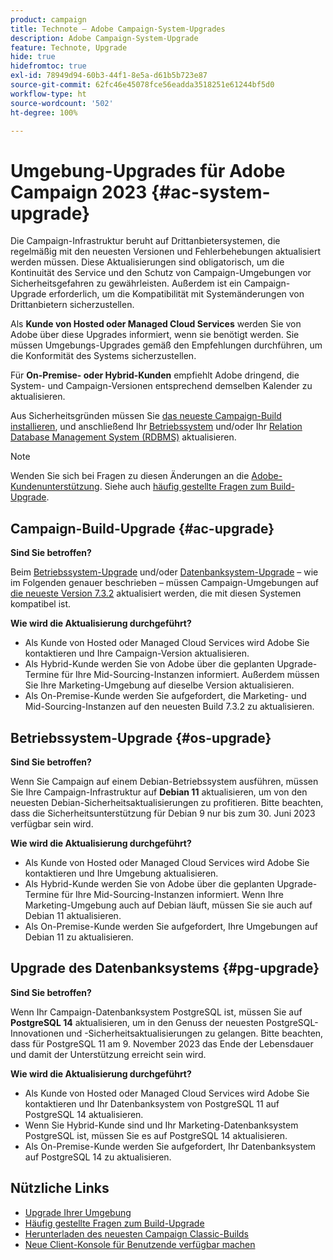 ```yaml
---
product: campaign
title: Technote – Adobe Campaign-System-Upgrades
description: Adobe Campaign-System-Upgrade
feature: Technote, Upgrade
hide: true
hidefromtoc: true
exl-id: 78949d94-60b3-44f1-8e5a-d61b5b723e87
source-git-commit: 62fc46e45078fce56eadda3518251e61244bf5d0
workflow-type: ht
source-wordcount: '502'
ht-degree: 100%

---
```


# Umgebung-Upgrades für Adobe Campaign 2023 {#ac-system-upgrade}

Die Campaign-Infrastruktur beruht auf Drittanbietersystemen, die regelmäßig mit den neuesten Versionen und Fehlerbehebungen aktualisiert werden müssen. Diese Aktualisierungen sind obligatorisch, um die Kontinuität des Service und den Schutz von Campaign-Umgebungen vor Sicherheitsgefahren zu gewährleisten. Außerdem ist ein Campaign-Upgrade erforderlich, um die Kompatibilität mit Systemänderungen von Drittanbietern sicherzustellen.

Als **Kunde von Hosted oder Managed Cloud Services** werden Sie von Adobe über diese Upgrades informiert, wenn sie benötigt werden. Sie müssen Umgebungs-Upgrades gemäß den Empfehlungen durchführen, um die Konformität des Systems sicherzustellen.

Für **On-Premise- oder Hybrid-Kunden** empfiehlt Adobe dringend, die System- und Campaign-Versionen entsprechend demselben Kalender zu aktualisieren.

Aus Sicherheitsgründen müssen Sie [das neueste Campaign-Build installieren](#ac-upgrade), und anschließend Ihr [Betriebssystem](#os-upgrade) und/oder Ihr [Relation Database Management System (RDBMS)](#pg-upgrade) aktualisieren.

>[!NOTE]
>
>Wenden Sie sich bei Fragen zu diesen Änderungen an die [Adobe-Kundenunterstützung](https://helpx.adobe.com/de/enterprise/admin-guide.html/enterprise/using/support-for-experience-cloud.ug.html). Siehe auch [häufig gestellte Fragen zum Build-Upgrade](../../platform/using/faq-build-upgrade.md).
>

## Campaign-Build-Upgrade {#ac-upgrade}

**Sind Sie betroffen?**

Beim [Betriebssystem-Upgrade](#os-upgrade) und/oder [Datenbanksystem-Upgrade](#pg-upgrade) – wie im Folgenden genauer beschrieben – müssen Campaign-Umgebungen auf [die neueste Version 7.3.2](../../rn/using/latest-release.md#release-7-3-2) aktualisiert werden, die mit diesen Systemen kompatibel ist.

**Wie wird die Aktualisierung durchgeführt?**

* Als Kunde von Hosted oder Managed Cloud Services wird Adobe Sie kontaktieren und Ihre Campaign-Version aktualisieren.
* Als Hybrid-Kunde werden Sie von Adobe über die geplanten Upgrade-Termine für Ihre Mid-Sourcing-Instanzen informiert. Außerdem müssen Sie Ihre Marketing-Umgebung auf dieselbe Version aktualisieren.
* Als On-Premise-Kunde werden Sie aufgefordert, die Marketing- und Mid-Sourcing-Instanzen auf den neuesten Build 7.3.2 zu aktualisieren.


## Betriebssystem-Upgrade {#os-upgrade}

**Sind Sie betroffen?**

Wenn Sie Campaign auf einem Debian-Betriebssystem ausführen, müssen Sie Ihre Campaign-Infrastruktur auf **Debian 11** aktualisieren, um von den neuesten Debian-Sicherheitsaktualisierungen zu profitieren. Bitte beachten, dass die Sicherheitsunterstützung für Debian 9 nur bis zum 30. Juni 2023 verfügbar sein wird.

**Wie wird die Aktualisierung durchgeführt?**

* Als Kunde von Hosted oder Managed Cloud Services wird Adobe Sie kontaktieren und Ihre Umgebung aktualisieren.
* Als Hybrid-Kunde werden Sie von Adobe über die geplanten Upgrade-Termine für Ihre Mid-Sourcing-Instanzen informiert. Wenn Ihre Marketing-Umgebung auch auf Debian läuft, müssen Sie sie auch auf Debian 11 aktualisieren.
* Als On-Premise-Kunde werden Sie aufgefordert, Ihre Umgebungen auf Debian 11 zu aktualisieren.

## Upgrade des Datenbanksystems {#pg-upgrade}

**Sind Sie betroffen?**

Wenn Ihr Campaign-Datenbanksystem PostgreSQL ist, müssen Sie auf **PostgreSQL 14** aktualisieren, um in den Genuss der neuesten PostgreSQL-Innovationen und -Sicherheitsaktualisierungen zu gelangen. Bitte beachten, dass für PostgreSQL 11 am 9. November 2023 das Ende der Lebensdauer und damit der Unterstützung erreicht sein wird.

**Wie wird die Aktualisierung durchgeführt?**

* Als Kunde von Hosted oder Managed Cloud Services wird Adobe Sie kontaktieren und Ihr Datenbanksystem von PostgreSQL 11 auf PostgreSQL 14 aktualisieren.
* Wenn Sie Hybrid-Kunde sind und Ihr Marketing-Datenbanksystem PostgreSQL ist, müssen Sie es auf PostgreSQL 14 aktualisieren.
* Als On-Premise-Kunde werden Sie aufgefordert, Ihr Datenbanksystem auf PostgreSQL 14 zu aktualisieren.


## Nützliche Links

* [Upgrade Ihrer Umgebung](../../production/using/build-upgrade.md)
* [Häufig gestellte Fragen zum Build-Upgrade](../../platform/using/faq-build-upgrade.md)
* [Herunterladen des neuesten Campaign Classic-Builds](https://experience.adobe.com/#/downloads/content/software-distribution/de/campaign.html)
* [Neue Client-Konsole für Benutzende verfügbar machen](../../installation/using/client-console-availability-for-windows.md)
